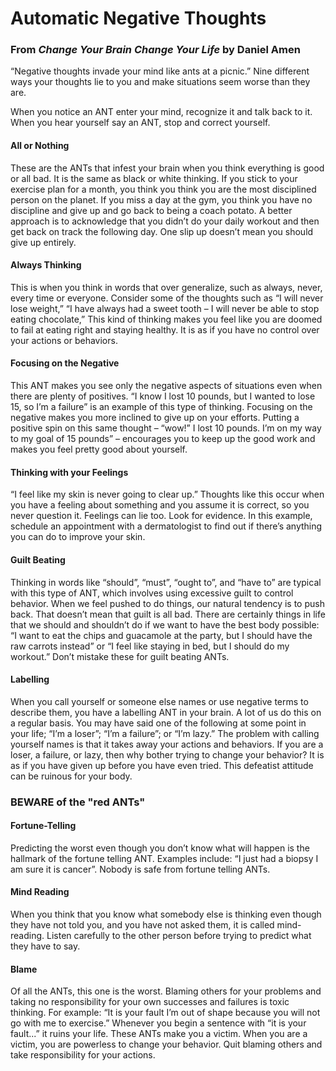 # Automatic Negative Thoughts
### From *Change Your Brain Change Your Life* by Daniel Amen

“Negative thoughts invade your mind like ants at a picnic.” Nine different ways
your thoughts lie to you and make situations seem worse than they are.

When you notice an ANT enter your mind, recognize it and talk back to it. When
you hear yourself say an ANT, stop and correct yourself.

#### All or Nothing
These are the ANTs that infest your brain when you think everything is good or all bad. It is the
same as black or white thinking. If you stick to your exercise plan for a month, you think you think
you are the most disciplined person on the planet. If you miss a day at the gym, you think you
have no discipline and give up and go back to being a coach potato. A better approach is to
acknowledge that you didn’t do your daily workout and then get back on track the following day.
One slip up doesn’t mean you should give up entirely.

#### Always Thinking
This is when you think in words that over generalize, such as always, never, every time or
everyone. Consider some of the thoughts such as “I will never lose weight,” “I have always had a
sweet tooth – I will never be able to stop eating chocolate,” This kind of thinking makes you feel
like you are doomed to fail at eating right and staying healthy. It is as if you have no control over
your actions or behaviors.

#### Focusing on the Negative
This ANT makes you see only the negative aspects of situations even when there are plenty of
positives. “I know I lost 10 pounds, but I wanted to lose 15, so I’m a failure” is an example of this
type of thinking. Focusing on the negative makes you more inclined to give up on your efforts.
Putting a positive spin on this same thought – “wow!” I lost 10 pounds. I’m on my way to my goal
of 15 pounds” – encourages you to keep up the good work and makes you feel pretty good about
yourself.

#### Thinking with your Feelings
“I feel like my skin is never going to clear up.” Thoughts like this occur when you have a feeling
about something and you assume it is correct, so you never question it. Feelings can lie too. Look
for evidence. In this example, schedule an appointment with a dermatologist to find out if there’s
anything you can do to improve your skin.

#### Guilt Beating
Thinking in words like “should”, “must”, “ought to”, and “have to” are typical with this type of
ANT, which involves using excessive guilt to control behavior. When we feel pushed to do things,
our natural tendency is to push back. That doesn’t mean that guilt is all bad. There are certainly
things in life that we should and shouldn’t do if we want to have the best body possible: “I want
to eat the chips and guacamole at the party, but I should have the raw carrots instead” or “I feel
like staying in bed, but I should do my workout.” Don’t mistake these for guilt beating ANTs.

#### Labelling
When you call yourself or someone else names or use negative terms to describe them, you have
a labelling ANT in your brain. A lot of us do this on a regular basis. You may have said one of the
following at some point in your life; “I’m a loser”; “I’m a failure”; or “I’m lazy.” The problem with
calling yourself names is that it takes away your actions and behaviors. If you are a loser, a failure,
or lazy, then why bother trying to change your behavior? It is as if you have given up before you
have even tried. This defeatist attitude can be ruinous for your body.

### BEWARE of the "red ANTs"
#### Fortune-Telling
Predicting the worst even though you don’t know what will happen is the hallmark of the fortune
telling ANT. Examples include: “I just had a biopsy I am sure it is cancer”. Nobody is safe from
fortune telling ANTs.

#### Mind Reading
When you think that you know what somebody else is thinking even though they have not told
you, and you have not asked them, it is called mind-reading. Listen carefully to the other person
before trying to predict what they have to say.

#### Blame
Of all the ANTs, this one is the worst. Blaming others for your problems and taking no
responsibility for your own successes and failures is toxic thinking. For example: “It is your fault
I’m out of shape because you will not go with me to exercise.” Whenever you begin a sentence
with “it is your fault...” it ruins your life. These ANTs make you a victim. When you are a victim,
you are powerless to change your behavior. Quit blaming others and take responsibility for your
actions.
